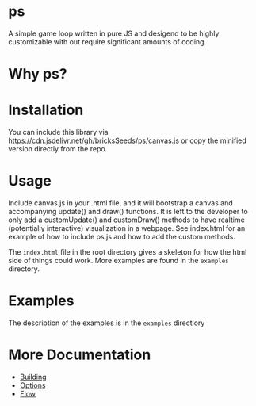 # ps

A simple game loop written in pure JS and desigend to be highly customizable with out require significant amounts of coding.

# Why ps?



# Installation

You can include this library via https://cdn.jsdelivr.net/gh/bricksSeeds/ps/canvas.js or copy the minified version directly from the repo. 

# Usage

Include canvas.js in your .html file, and it will bootstrap a canvas and accompanying update() and draw() functions. It is left to the developer to only add a customUpdate() and customDraw() methods to have realtime (potentially interactive) visualization in a webpage. See index.html for an example of how to include ps.js and how to add the custom methods.

The `index.html` file in the root directory gives a skeleton for how the html side of things could work. More examples are found in the `examples` directory.

# Examples

The description of the examples is in the `examples` directiory

# More Documentation

- [Building](./doc/building.md)
- [Options](./doc/options.md)
- [Flow](./doc/flow.md)
